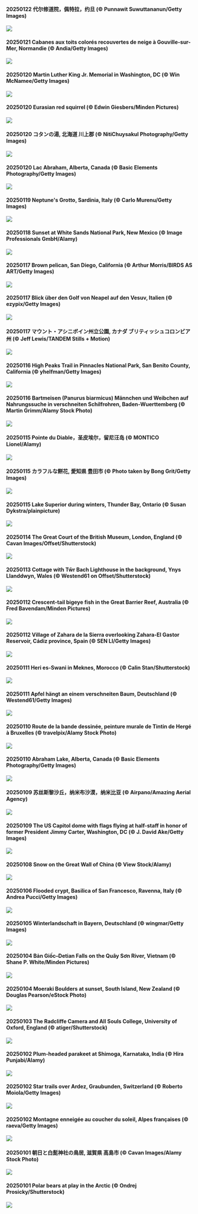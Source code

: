 #### 20250122 代尔修道院，佩特拉，约旦 (© Punnawit Suwuttananun/Getty Images)

![](20250122_PetraMonastery_1920x1080.jpg)

#### 20250121 Cabanes aux toits colorés recouvertes de neige à Gouville-sur-Mer, Normandie (© Andia/Getty Images)

![](20250121_ColourfulBlueMonday_1920x1080.jpg)

#### 20250120 Martin Luther King Jr. Memorial in Washington, DC (© Win McNamee/Getty Images)

![](20250120_KingMemorial_1920x1080.jpg)

#### 20250120 Eurasian red squirrel (© Edwin Giesbers/Minden Pictures)

![](20250120_DutchSquirrel_1920x1080.jpg)

#### 20250120 コタンの湯, 北海道 川上郡 (© NitiChuysakul Photography/Getty Images)

![](20250120_Daikan_1920x1080.jpg)

#### 20250120 Lac Abraham, Alberta, Canada (© Basic Elements Photography/Getty Images)

![](20250120_BubbleLake_1920x1080.jpg)

#### 20250119 Neptune's Grotto, Sardinia, Italy (© Carlo Murenu/Getty Images)

![](20250119_NeptunesGrotto_1920x1080.jpg)

#### 20250118 Sunset at White Sands National Park, New Mexico (© Image Professionals GmbH/Alamy)

![](20250118_WhiteSandsNP_1920x1080.jpg)

#### 20250117 Brown pelican, San Diego, California (© Arthur Morris/BIRDS AS ART/Getty Images)

![](20250117_PelicanPortrait_1920x1080.jpg)

#### 20250117 Blick über den Golf von Neapel auf den Vesuv, Italien (© ezypix/Getty Images)

![](20250117_NapoliPizza_1920x1080.jpg)

#### 20250117 マウント・アシニボイン州立公園, カナダ ブリティッシュコロンビア州 (© Jeff Lewis/TANDEM Stills + Motion)

![](20250117_AssiniboineTS_1920x1080.jpg)

#### 20250116 High Peaks Trail in Pinnacles National Park, San Benito County, California (© yhelfman/Getty Images)

![](20250116_PinnaclesPeaks_1920x1080.jpg)

#### 20250116 Bartmeisen (Panurus biarmicus) Männchen und Weibchen auf Nahrungssuche in verschneiten Schilfrohren, Baden-Wuerttemberg (© Martin Grimm/Alamy Stock Photo)

![](20250116_BeardedTitsInSnowyReeds_1920x1080.jpg)

#### 20250115 Pointe du Diable，圣皮埃尔，留尼汪岛 (© MONTICO Lionel/Alamy)

![](20250115_PointeDiable_1920x1080.jpg)

#### 20250115 カラフルな餅花, 愛知県 豊田市 (© Photo taken by Bong Grit/Getty Images)

![](20250115_Mochibana_1920x1080.jpg)

#### 20250115 Lake Superior during winters, Thunder Bay, Ontario (© Susan Dykstra/plainpicture)

![](20250115_FrozenLakeSuperior_1920x1080.jpg)

#### 20250114 The Great Court of the British Museum, London, England (© Cavan Images/Offset/Shutterstock)

![](20250114_MuseumCourt_1920x1080.jpg)

#### 20250113 Cottage with Tŵr Bach Lighthouse in the background, Ynys Llanddwyn, Wales (© Westend61 on Offset/Shutterstock)

![](20250113_CoastalWales_1920x1080.jpg)

#### 20250112 Crescent-tail bigeye fish in the Great Barrier Reef, Australia (© Fred Bavendam/Minden Pictures)

![](20250112_CrescentTail_1920x1080.jpg)

#### 20250112 Village of Zahara de la Sierra overlooking Zahara-El Gastor Reservoir, Cádiz province, Spain (© SEN LI/Getty Images)

![](20250112_CadizSpain_1920x1080.jpg)

#### 20250111 Heri es-Swani in Meknes, Morocco (© Calin Stan/Shutterstock)

![](20250111_MeknesMorocco_1920x1080.jpg)

#### 20250111 Apfel hängt an einem verschneiten Baum, Deutschland (© Westend61/Getty Images)

![](20250111_GermanyAppleOnWinterTree_1920x1080.jpg)

#### 20250110 Route de la bande dessinée, peinture murale de Tintin de Hergé à Bruxelles (© travelpix/Alamy Stock Photo)

![](20250110_DayTintin_1920x1080.jpg)

#### 20250110 Abraham Lake, Alberta, Canada (© Basic Elements Photography/Getty Images)

![](20250110_BubbleLake_1920x1080.jpg)

#### 20250109 苏丝斯黎沙丘，纳米布沙漠，纳米比亚 (© Airpano/Amazing Aerial Agency)

![](20250109_NamibiaDunes_1920x1080.jpg)

#### 20250109 The US Capitol dome with flags flying at half-staff in honor of former President Jimmy Carter, Washington, DC (© J. David Ake/Getty Images)

![](20250109_CarterMemorial_1920x1080.jpg)

#### 20250108 Snow on the Great Wall of China (© View Stock/Alamy)

![](20250108_GreatWallStairs_1920x1080.jpg)

#### 20250106 Flooded crypt, Basilica of San Francesco, Ravenna, Italy (© Andrea Pucci/Getty Images)

![](20250106_RavennaBasilica_1920x1080.jpg)

#### 20250105 Winterlandschaft in Bayern, Deutschland (© wingmar/Getty Images)

![](20250105_WinterLandscapeBavaria_1920x1080.jpg)

#### 20250104 Bản Giốc–Detian Falls on the Quây Sơn River, Vietnam (© Shane P. White/Minden Pictures)

![](20250104_VietnamFalls_1920x1080.jpg)

#### 20250104 Moeraki Boulders at sunset, South Island, New Zealand (© Douglas Pearson/eStock Photo)

![](20250104_BouldersNZ_1920x1080.jpg)

#### 20250103 The Radcliffe Camera and All Souls College, University of Oxford, England (© atiger/Shutterstock)

![](20250103_TolkienOxford_1920x1080.jpg)

#### 20250102 Plum-headed parakeet at Shimoga, Karnataka, India (© Hira Punjabi/Alamy)

![](20250102_PlumParakeet_1920x1080.jpg)

#### 20250102 Star trails over Ardez, Graubunden, Switzerland (© Roberto Moiola/Getty Images)

![](20250102_ArdezSwitzerland_1920x1080.jpg)

#### 20250102 Montagne enneigée au coucher du soleil, Alpes françaises (© raeva/Getty Images)

![](20250102_AlpsSunset_1920x1080.jpg)

#### 20250101 朝日と白髭神社の鳥居, 滋賀県 高島市 (© Cavan Images/Alamy Stock Photo)

![](20250101_ShirahigeSunrise_1920x1080.jpg)

#### 20250101 Polar bears at play in the Arctic (© Ondrej Prosicky/Shutterstock)

![](20250101_PolarBearSwim_1920x1080.jpg)


